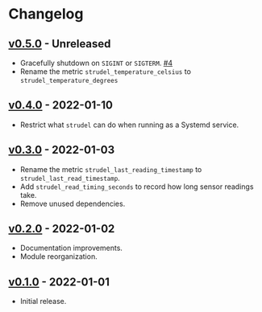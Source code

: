 # Changelog

## [v0.5.0](https://github.com/56quarters/strudel/tree/0.5.0) - Unreleased

* Gracefully shutdown on `SIGINT` or `SIGTERM`. [#4](https://github.com/56quarters/strudel/pull/4)
* Rename the metric `strudel_temperature_celsius` to `strudel_temperature_degrees`

## [v0.4.0](https://github.com/56quarters/strudel/tree/0.4.0) - 2022-01-10

* Restrict what `strudel` can do when running as a Systemd service.

## [v0.3.0](https://github.com/56quarters/strudel/tree/0.3.0) - 2022-01-03

* Rename the metric `strudel_last_reading_timestamp` to `strudel_last_read_timestamp`.
* Add `strudel_read_timing_seconds` to record how long sensor readings take.
* Remove unused dependencies.

## [v0.2.0](https://github.com/56quarters/strudel/tree/0.2.0) - 2022-01-02

* Documentation improvements.
* Module reorganization.

## [v0.1.0](https://github.com/56quarters/strudel/tree/0.1.0) - 2022-01-01

* Initial release.
